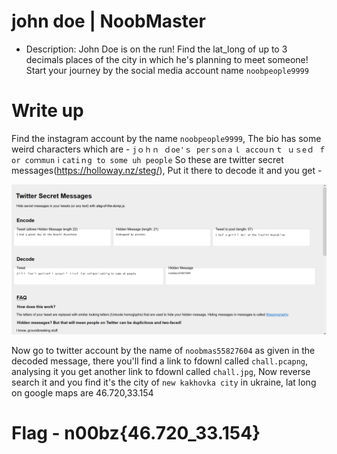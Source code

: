 # john doe | NoobMaster

- Description: John Doe is on the run! Find the lat_long of up to 3 decimals places of the city in which he's planning to meet someone! Start your journey by the social media account name `noobpeople9999`

# Write up

Find the instagram account by the name `noobpeople9999`, The bio has some weird characters which are - `jｏｈｎ ｄоe'ｓ perｓonａｌ acϲοuｎｔ ｕｓeｄ ｆor сoｍmunｉϲatiｎg tо some uh people`
So these are twitter secret messages(https://holloway.nz/steg/), Put it there to decode it and you get -

![Decoding Secret Message](twitter_secret_message.png)

Now go to twitter account by the name of `noobmas55827604` as given in the decoded message, there you'll find a link to fdownl called `chall.pcapng`, analysing it you get another link to fdownl called `chall.jpg`, Now reverse search it and you find it's the city of `new kakhovka city` in ukraine, lat long on google maps are 46.720,33.154

# Flag - n00bz{46.720_33.154}

